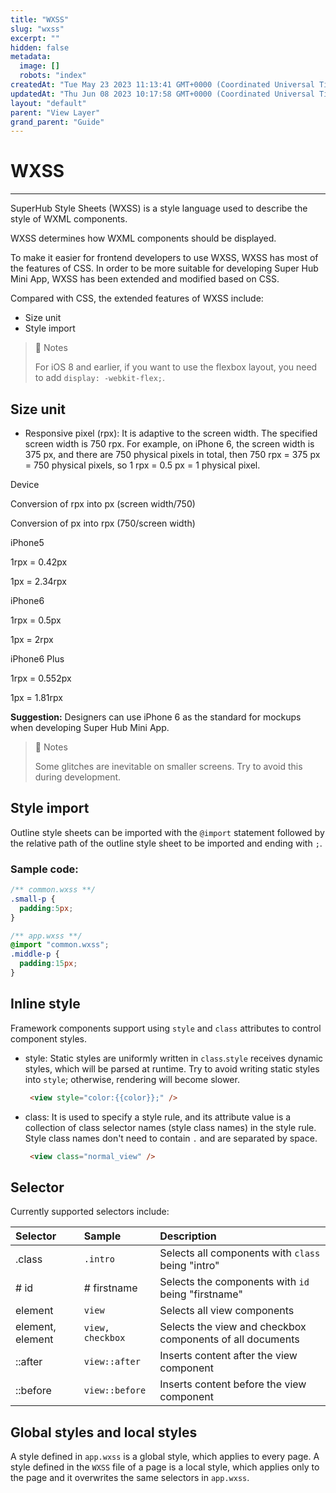 ```yaml
---
title: "WXSS"
slug: "wxss"
excerpt: ""
hidden: false
metadata: 
  image: []
  robots: "index"
createdAt: "Tue May 23 2023 11:13:41 GMT+0000 (Coordinated Universal Time)"
updatedAt: "Thu Jun 08 2023 10:17:58 GMT+0000 (Coordinated Universal Time)"
layout: "default"
parent: "View Layer"
grand_parent: "Guide"
---
```

# WXSS 
*** 
SuperHub Style Sheets (WXSS) is a style language used to describe the style of WXML components.

WXSS determines how WXML components should be displayed.

To make it easier for frontend developers to use WXSS, WXSS has most of the features of CSS. In order to be more suitable for developing Super Hub Mini App, WXSS has been extended and modified based on CSS.

Compared with CSS, the extended features of WXSS include:

- Size unit
- Style import

> 📘 Notes
> 
> For iOS 8 and earlier, if you want to use the flexbox layout, you need to add `display: -webkit-flex;`.

## Size unit

- Responsive pixel (rpx): It is adaptive to the screen width. The specified screen width is 750 rpx. For example, on iPhone 6, the screen width is 375 px, and there are 750 physical pixels in total, then 750 rpx = 375 px = 750 physical pixels, so 1 rpx = 0.5 px = 1 physical pixel.

Device

Conversion of rpx into px (screen width/750)

Conversion of px into rpx (750/screen width)

iPhone5

1rpx = 0.42px

1px = 2.34rpx

iPhone6

1rpx = 0.5px

1px = 2rpx

iPhone6 Plus

1rpx = 0.552px

1px = 1.81rpx

**Suggestion:** Designers can use iPhone 6 as the standard for mockups when developing Super Hub Mini App.

> 📘 Notes
> 
> Some glitches are inevitable on smaller screens. Try to avoid this during development.

## Style import

Outline style sheets can be imported with the `@import` statement followed by the relative path of the outline style sheet to be imported and ending with `;`.

### Sample code:

```css
/** common.wxss **/
.small-p {
  padding:5px;
}
```

```css
/** app.wxss **/
@import "common.wxss";
.middle-p {
  padding:15px;
}
```

## Inline style

Framework components support using `style` and `class` attributes to control component styles.

- style: Static styles are uniformly written in `class`.`style` receives dynamic styles, which will be parsed at runtime. Try to avoid writing static styles into `style`; otherwise, rendering will become slower.
  ```html WXML
   <view style="color:{{color}};" />
  ```
- class: It is used to specify a style rule, and its attribute value is a collection of class selector names (style class names) in the style rule. Style class names don't need to contain `.` and are separated by space.
  ```html WXML
   <view class="normal_view" />
  ```

## Selector

Currently supported selectors include:

| Selector         | Sample           | Description                                               |
| :--------------- | :--------------- | :-------------------------------------------------------- |
| .class           | `.intro`         | Selects all components with `class` being "intro"         |
| # id             | # firstname      | Selects the components with `id` being "firstname"        |
| element          | `view`           | Selects all view components                               |
| element, element | `view, checkbox` | Selects the view and checkbox components of all documents |
| ::after          | `view::after`    | Inserts content after the view component                  |
| ::before         | `view::before`   | Inserts content before the view component                 |

## Global styles and local styles

A style defined in `app.wxss` is a global style, which applies to every page. A style defined in the `WXSS` file of a page is a local style, which applies only to the page and it overwrites the same selectors in `app.wxss`.
